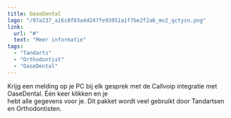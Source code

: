 ```yaml
---
title: OaseDental
logo: "/97a237_a16c8f83a4d247fe93951a1f7be2f2a6_mv2_qctysn.png"
link:
  url: "#"
  text: "Meer informatie"
tags:
  - "Tandarts"
  - "Orthodontist"
  - "OaseDental"
---
```

Krijg een melding op je PC bij elk gesprek met de Callvoip integratie met OaseDental. Één keer klikken en je<br>
hebt alle gegevens voor je. Dit pakket wordt veel gebruikt door Tandartsen en Orthodontisten.

